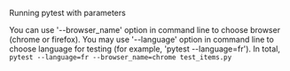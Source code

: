 Running pytest with parameters

You can use '--browser_name' option in command line to choose browser (chrome or firefox). You may use '--language' option in command line to choose language for testing (for example, 'pytest --language=fr'). In total, `pytest --language=fr --browser_name=chrome test_items.py`
